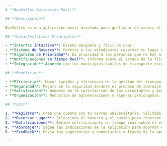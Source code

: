 ```yaml
---
# **BusValles Aplicación Móvil**

## **Descripción**

BusValles es una aplicación móvil diseñada para gestionar de manera eficiente la fila y el abordaje de los camiones escolares de la Universidad de CuValles. Esta aplicación busca reducir el tiempo de espera de los estudiantes, mejorar la organización y seguridad durante el proceso de abordaje, y facilitar la comunicación entre los estudiantes y los conductores.

## **Características Principales**

- **Interfaz Intuitiva**: Diseño amigable y fácil de usar.
- **Sistema de Reserva**: Permite a los estudiantes reservar su lugar en la fila de manera digital, una hora antes de la salida del camión.
- **Algoritmo de Prioridad**: Da prioridad a las personas que no han alcanzado asiento en días anteriores.
- **Notificaciones en Tiempo Real**: Informa sobre el estado de la fila, el abordaje y avisa con antelación la salida de los camiones.
- **Integración**:Acuerdo con los municipios habiles de transporte escolar hacia CuValles.

## **Beneficios**

- **Eficiencia**: Mayor rapidez y eficiencia en la gestión del transporte escolar.
- **Seguridad**: Mejora en la seguridad durante el proceso de abordaje.
- **Satisfacción**: Aumento en la satisfacción de los estudiantes y personal de la universidad.
- **Organización**: Reducción de aglomeraciones y esperas prolongadas.

## **Uso**

1. **Registro**: Crea una cuenta con tu correo universitario, validado por personal habilitado de tu municipio.
2. **Reservar Lugar**: Selecciona el horario y el camión para reservar tu lugar en la fila, una hora.
3. **Notificaciones**: Recibe notificaciones en tiempo real sobre el estado de la fila, el abordaje y la salida de los camiones.
4. **Abordaje**: Sigue las indicaciones de la aplicación para abordar el camión de manera organizada y segura.
5. **Feedback**: Envía tus sugerencias y comentarios a través de la opción de feedback en la aplicación.

---
```

